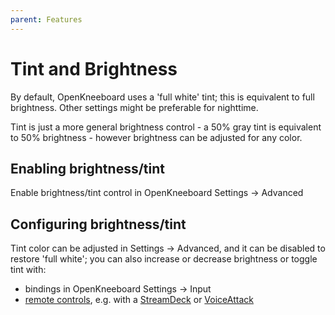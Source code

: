 ```yaml
---
parent: Features
---
```


# Tint and Brightness

By default, OpenKneeboard uses a 'full white' tint; this is equivalent to full brightness. Other settings might be preferable for nighttime.

Tint is just a more general brightness control - a 50% gray tint is equivalent to 50% brightness - however brightness can be adjusted for any color.

## Enabling brightness/tint

Enable brightness/tint control in OpenKneeboard Settings -> Advanced

## Configuring brightness/tint

Tint color can be adjusted in Settings -> Advanced, and it can be disabled to restore 'full white'; you can also increase or decrease brightness or toggle tint with:

- bindings in OpenKneeboard Settings -> Input
- [remote controls](./remote-controls.md), e.g. with a [StreamDeck](./streamdeck.md) or [VoiceAttack](./voice-attack.md)